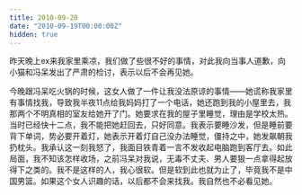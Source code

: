 ```yaml
---
title: 2010-09-20
date: "2010-09-19T00:00:00Z"
hidden: true
---
```

昨天晚上ex来我家里乘凉，我们做了些很不好的事情，对此我向当事人道歉，向小猫和冯呆发出了严肃的检讨，表示以后不会再见她。

今晚跟冯呆吃火锅的时候，这女人做了一件让我没法原谅的事情——她谎称我家里有事情找我，导致我半夜11点给我妈妈打了一个电话，她还跑到我的小屋里去，我那两个不明真相的室友给她开了门。她要求在我的屋子里睡觉，理由是学校太热。当时已经快十二点，我不能把她赶回去，只好同意。我表示要睡沙发，但是睡前要背下单词，势必要开着灯，她表示开着灯自己没办法睡觉，僵持之中，她发飙朝我扔枕头。我承认这一刻我怒了，我面目铁青着一言不发收起电脑跑到客厅去。如此局面，我不知该怎样收场，之前冯呆对我说，无毒不丈夫、男人要狠一点拿得起放得下之类的。我不是这样的人，我心很软。但是软到此也就为止了，毕竟我不是中国男篮。如果这个女人识趣的话，以后都不会来找我。我自然也不必看见她。